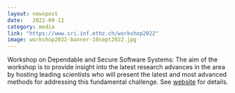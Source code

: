 ```yaml
---
layout: newspost
date:   2022-09-11
category: media
link: "https://www.sri.inf.ethz.ch/workshop2022"
image: workshop2022-banner-10sept2022.jpg
---
```



[]() Workshop on Dependable and Secure Software Systems: The aim of the workshop is to provide insight into the latest research advances in the area by hosting leading scientists who will present the latest and most advanced methods for addressing this fundamental challenge. See [website](https://www.sri.inf.ethz.ch/workshop2021) for details.


